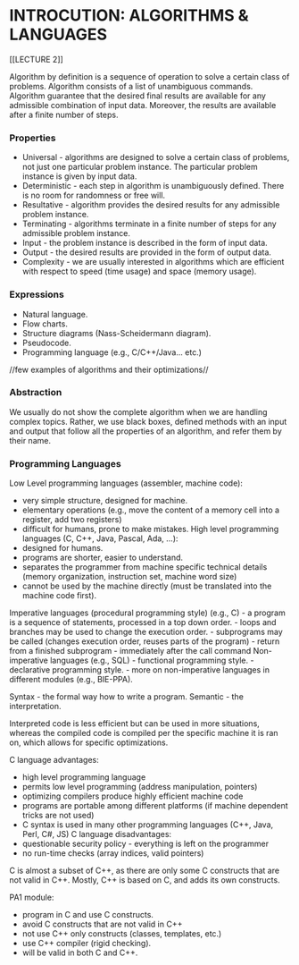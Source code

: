 # INTROCUTION: ALGORITHMS & LANGUAGES

[[LECTURE 2]]

Algorithm by definition is a sequence of operation to solve a certain class of problems. Algorithm consists of a list of unambiguous commands. Algorithm guarantee that the desired final results are available for any admissible combination of input data.
Moreover, the results are available after a finite number of steps.
### Properties
- Universal - algorithms are designed to solve a certain class of problems, not just one particular problem instance. The particular problem instance is given by input data.
- Deterministic - each step in algorithm is unambiguously defined. There is no room for randomness or free will.
- Resultative - algorithm provides the desired results for any admissible problem instance.
- Terminating - algorithms terminate in a finite number of steps for any admissible problem instance.
- Input - the problem instance is described in the form of input data.
- Output - the desired results are provided in the form of output data.
- Complexity - we are usually interested in algorithms which are efficient with respect to speed (time usage) and space (memory usage).
### Expressions
- Natural language.
- Flow charts.
- Structure diagrams (Nass-Scheidermann diagram).
- Pseudocode.
- Programming language (e.g., C/C++/Java... etc.)

//few examples of algorithms and their optimizations//

### Abstraction
We usually do not show the complete algorithm when we are handling complex topics. Rather, we use black boxes, defined methods with an input and output that follow all the properties of an algorithm, and refer them by their name.

### Programming Languages
Low Level programming languages (assembler, machine code):
- very simple structure, designed for machine.
- elementary operations (e.g., move the content of a memory cell into a register, add two registers)
- difficult for humans, prone to make mistakes.
High level programming languages (C, C++, Java, Pascal, Ada, ...):
- designed for humans.
- programs are shorter, easier to understand.
- separates the programmer from machine specific technical details (memory organization, instruction set, machine word size)
- cannot be used by the machine directly (must be translated into the machine code first).

 
 Imperative languages (procedural programming style) (e.g., C)
	- a program is a sequence of statements, processed in a top down order.
	- loops and branches may be used to change the execution order.
	- subprograms may be called (changes execution order, reuses parts of the program)
	- return from a finished subprogram - immediately after the call command
Non-imperative languages (e.g., SQL)
	- functional programming style.
	- declarative programming style.
	- more on non-imperative languages in different modules (e.g., BIE-PPA).

Syntax - the formal way how to write a program.
Semantic - the interpretation.

Interpreted code is less efficient but can be used in more situations, whereas the compiled code is compiled per the specific machine it is ran on, which allows for specific optimizations.

C language advantages:
- high level programming language
- permits low level programming (address manipulation, pointers)
- optimizing compilers produce highly efficient machine code
- programs are portable among different platforms (if machine dependent tricks are not used)
- C syntax is used in many other programming languages (C++, Java, Perl, C#, JS)
C language disadvantages:
- questionable security policy - everything is left on the programmer
- no run-time checks (array indices, valid pointers)

C is almost a subset of C++, as there are only some C constructs that are not valid in C++. Mostly, C++ is based on C, and adds its own constructs.

PA1 module:
- program in C and use C constructs.
- avoid C constructs that are not valid in C++
- not use C++ only constructs (classes, templates, etc.)
- use C++ compiler (rigid checking).
- will be valid in both C and C++.